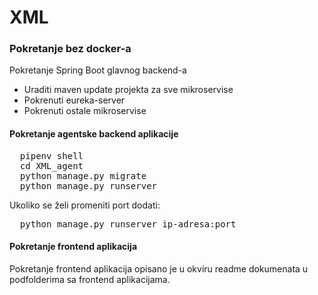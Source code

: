 # XML


### Pokretanje bez docker-a
Pokretanje Spring Boot glavnog backend-a
* Uraditi maven update projekta za sve mikroservise
* Pokrenuti eureka-server
* Pokrenuti ostale mikroservise

#### Pokretanje agentske backend aplikacije
<pre>
  pipenv shell
  cd XML_agent
  python manage.py migrate
  python manage.py runserver
</pre>


Ukoliko se želi promeniti port dodati:
<pre>
  python manage.py runserver ip-adresa:port
</pre>

#### Pokretanje frontend aplikacija
Pokretanje frontend aplikacija opisano je u okviru readme dokumenata u podfolderima sa frontend aplikacijama.

